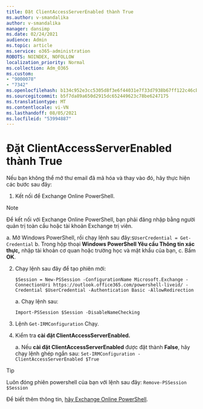 ```yaml
---
title: Đặt ClientAccessServerEnabled thành True
ms.author: v-smandalika
author: v-smandalika
manager: dansimp
ms.date: 02/24/2021
audience: Admin
ms.topic: article
ms.service: o365-administration
ROBOTS: NOINDEX, NOFOLLOW
localization_priority: Normal
ms.collection: Adm_O365
ms.custom:
- "9000078"
- "7342"
ms.openlocfilehash: b134c952e3cc5305d8f3e6f44031e7f33d7938b67ff122c46cb74bbd33cbf59e
ms.sourcegitcommit: b5f7da89a650d2915dc652449623c78be6247175
ms.translationtype: MT
ms.contentlocale: vi-VN
ms.lasthandoff: 08/05/2021
ms.locfileid: "53994887"
---
```

# <a name="set-clientaccessserverenabled-to-true"></a>Đặt ClientAccessServerEnabled thành True

Nếu bạn không thể mở thư email đã  mã hóa và thay vào đó, hãy thực hiện các bước sau đây:

1. Kết nối để Exchange Online PowerShell.

> [!NOTE]
> Để kết nối với Exchange Online PowerShell, bạn phải đăng nhập bằng người quản trị toàn cầu hoặc tài khoản Exchange trị viên.

   a. Mở Windows PowerShell, rồi chạy lệnh sau đây:`$UserCredential = Get-Credential`
b. Trong hộp thoại **Windows PowerShell Yêu cầu Thông tin xác thực,** nhập tài khoản cơ quan hoặc trường học và mật khẩu của bạn, c. Bấm **OK**. 

2. Chạy lệnh sau đây để tạo phiên mới:

    `$Session = New-PSSession -ConfigurationName Microsoft.Exchange -ConnectionUri https://outlook.office365.com/powershell-liveid/ -Credential $UserCredential -Authentication Basic -AllowRedirection`

    a. Chạy lệnh sau:
    
    `Import-PSSession $Session -DisableNameChecking`

3. Lệnh `Get-IRMConfiguration` Chạy.

4. Kiểm tra **cài đặt ClientAccessServerEnabled.** 

    a. Nếu **cài đặt ClientAccessServerEnabled** được đặt thành **False**, hãy chạy lệnh ghép ngắn sau: `Set-IRMConfiguration -ClientAccessServerEnabled $True`

> [!TIP]
> Luôn đóng phiên powershell của bạn với lệnh sau đây: `Remove-PSSession $Session`

Để biết thêm thông tin, [hãy Exchange Online PowerShell](https://docs.microsoft.com/powershell/exchange/connect-to-exchange-online-powershell).

